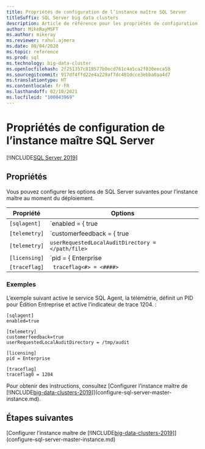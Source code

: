 ```yaml
---
title: Propriétés de configuration de l’instance maître SQL Server
titleSuffix: SQL Server big data clusters
description: Article de référence pour les propriétés de configuration pour une instance maître SQL Server.
author: MikeRayMSFT
ms.author: mikeray
ms.reviewer: rahul.ajmera
ms.date: 08/04/2020
ms.topic: reference
ms.prod: sql
ms.technology: big-data-cluster
ms.openlocfilehash: 2f251357c818577b0ecd761c4a5ca2f030eeca58
ms.sourcegitcommit: 917df4ffd22e4a229af7dc481dcce3ebba0aa4d7
ms.translationtype: HT
ms.contentlocale: fr-FR
ms.lasthandoff: 02/10/2021
ms.locfileid: "100043969"
---
```

# <a name="sql-server-master-instance-configuration-properties"></a>Propriétés de configuration de l’instance maître SQL Server

[!INCLUDE[SQL Server 2019](../includes/applies-to-version/sqlserver2019.md)]

## <a name="properties"></a>Propriétés

Vous pouvez configurer les options de SQL Server suivantes pour l’instance maître au moment du déploiement.

|Propriété|Options|
| --- | --- |
|`[sqlagent]`|`enabled = { true | false }` |
|`[telemetry]`|`customerfeedback = { true | false }` |
|`[telemetry]`|`userRequestedLocalAuditDirectory = </path/file>`|
|`[licensing]`| `pid = { Enterprise | Developer }`|
|`[traceflag]`|` traceflag<#> = <####>`|

### <a name="examples"></a>Exemples

L’exemple suivant active le service SQL Agent, la télémétrie, définit un PID pour Édition Entreprise et active l’indicateur de trace 1204. :

```
[sqlagent]
enabled=true

[telemetry]
customerfeedback=true
userRequestedLocalAuditDirectory = /tmp/audit

[licensing]
pid = Enterprise

[traceflag]
traceflag0 = 1204
```

Pour obtenir des instructions, consultez [Configurer l’instance maître de [!INCLUDE[big-data-clusters-2019](../includes/ssbigdataclusters-ss-nover.md)]](configure-sql-server-master-instance.md).

## <a name="next-steps"></a>Étapes suivantes

[Configurer l’instance maître de [!INCLUDE[big-data-clusters-2019](../includes/ssbigdataclusters-ss-nover.md)]](configure-sql-server-master-instance.md)
